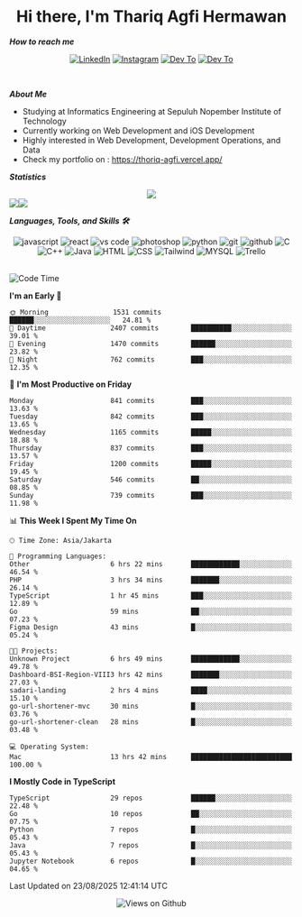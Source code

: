 <div align="center">
  <h1>Hi there, I'm Thariq Agfi Hermawan</h1>
</div>


***How to reach me***
<p align='center'>
   <a href="https://www.linkedin.com/in/thariqagfihermawan" target="_blank"><img src="https://img.shields.io/badge/LinkedIn-0077B5?style=for-the-badge&logo=linkedin&logoColor=white" alt="LinkedIn"></a>
   <a href="https://www.instagram.com/thoriqagfi" target="_blank"><img src="https://img.shields.io/badge/Instagram-E4405F?style=for-the-badge&logo=instagram&logoColor=white" alt="Instagram"></a>
   <a href="https://medium.com/@thoriq.aghfi60" target="_blank"><img src="https://img.shields.io/badge/Medium-12100E?style=for-the-badge&logo=medium&logoColor=white" alt="Dev To"></a>
   <a href="https://linktr.ee/thoriqagfi" target="_blank"><img src="https://img.shields.io/badge/linktree-1de9b6?style=for-the-badge&logo=linktree&logoColor=white" alt="Dev To"></a>
</p>

<br>

***About Me***
- Studying at Informatics Engineering at Sepuluh Nopember Institute of Technology
- Currently working on Web Development and iOS Development
- Highly interested in Web Development, Development Operations, and Data
- Check my portfolio on : https://thoriq-agfi.vercel.app/

***Statistics***

<!-- [![GitHub Streak](http://github-readme-streak-stats.herokuapp.com?user=thoriqagfi&theme=dark)](https://git.io/streak-stats) -->

<div align="center">
  <img src="http://github-readme-streak-stats.herokuapp.com?user=thoriqagfi&theme=chartreuse-dark"/>
</div>

<div align="center">
  <div style="display: flex;">
    <img src="https://github-readme-stats.vercel.app/api/top-langs/?username=thoriqagfi&layout=compact&theme=chartreuse-dark&langs_count=8" />
    <img src="https://github-readme-stats.vercel.app/api?username=thoriqagfi&show_icons=true&theme=chartreuse-dark"/>
  </div>
</div>

<!-- [![Top Langs](https://github-readme-stats.vercel.app/api/top-langs/?username=thoriqagfi&layout=compact&&theme=chartreuse-dark&langs_count=8)](https://github.com/thoriqagfi)
< ![Agfi's GitHub stats](https://github-readme-stats.vercel.app/api?username=thoriqagfi&show_icons=true&theme=chartreuse-dark) -->

***Languages, Tools, and Skills 🛠***

  <div align="center">
    <img src="https://img.shields.io/badge/JavaScript-F7DF1E?style=for-the-badge&logo=javascript&logoColor=black" alt="javascript" />
    <img src="https://img.shields.io/badge/React-61DAFB?style=for-the-badge&logo=react&logoColor=black" alt="react" />
    <img src="https://img.shields.io/badge/vs%20code-007ACC?style=for-the-badge&logo=visual%20studio%20code&logoColor=white" alt="vs code" />
    <img src="https://img.shields.io/badge/adobe%20photoshop-31A8FF?style=for-the-badge&logo=adobe%20photoshop&logoColor=white" alt="photoshop" />
    <img src="https://img.shields.io/badge/python-3776AB?style=for-the-badge&logo=python&logoColor=white" alt="python" />
    <img src="https://img.shields.io/badge/Git-F05032?style=for-the-badge&logo=git&logoColor=white" alt="git" />
    <img src="https://img.shields.io/badge/GitHub-100000?style=for-the-badge&logo=github&logoColor=white" alt="github" />
    <img src="https://img.shields.io/badge/c-%2300599C.svg?style=for-the-badge&logo=c&logoColor=white" alt="C" />
    <img src="https://img.shields.io/badge/c++-%2300599C.svg?style=for-the-badge&logo=c%2B%2B&logoColor=white" alt="C++" />
    <img src="https://img.shields.io/badge/Java-ED8B00?style=for-the-badge&logo=java&logoColor=white" alt="Java"/>
    <img src="https://img.shields.io/badge/HTML5-E34F26?style=for-the-badge&logo=html5&logoColor=white" alt="HTML" />
    <img src="https://img.shields.io/badge/CSS-239120?&style=for-the-badge&logo=css3&logoColor=white" alt ="CSS" />
    <img src="https://img.shields.io/badge/tailwindcss-%2338B2AC.svg?style=for-the-badge&logo=tailwind-css&logoColor=white" alt="Tailwind" />
    <img src="https://img.shields.io/badge/MySQL-00000F?style=for-the-badge&logo=mysql&logoColor=white" alt="MYSQL" />
    <img src="https://img.shields.io/badge/Trello-%23026AA7.svg?style=for-the-badge&logo=Trello&logoColor=white" alt="Trello" />
  </div><br>

<!--START_SECTION:waka-->
![Code Time](http://img.shields.io/badge/Code%20Time-1%2C381%20hrs%2040%20mins-blue)

**I'm an Early 🐤** 

```text
🌞 Morning                1531 commits        ██████░░░░░░░░░░░░░░░░░░░   24.81 % 
🌆 Daytime                2407 commits        ██████████░░░░░░░░░░░░░░░   39.01 % 
🌃 Evening                1470 commits        ██████░░░░░░░░░░░░░░░░░░░   23.82 % 
🌙 Night                  762 commits         ███░░░░░░░░░░░░░░░░░░░░░░   12.35 % 
```
📅 **I'm Most Productive on Friday** 

```text
Monday                   841 commits         ███░░░░░░░░░░░░░░░░░░░░░░   13.63 % 
Tuesday                  842 commits         ███░░░░░░░░░░░░░░░░░░░░░░   13.65 % 
Wednesday                1165 commits        █████░░░░░░░░░░░░░░░░░░░░   18.88 % 
Thursday                 837 commits         ███░░░░░░░░░░░░░░░░░░░░░░   13.57 % 
Friday                   1200 commits        █████░░░░░░░░░░░░░░░░░░░░   19.45 % 
Saturday                 546 commits         ██░░░░░░░░░░░░░░░░░░░░░░░   08.85 % 
Sunday                   739 commits         ███░░░░░░░░░░░░░░░░░░░░░░   11.98 % 
```


📊 **This Week I Spent My Time On** 

```text
🕑︎ Time Zone: Asia/Jakarta

💬 Programming Languages: 
Other                    6 hrs 22 mins       ████████████░░░░░░░░░░░░░   46.54 % 
PHP                      3 hrs 34 mins       ███████░░░░░░░░░░░░░░░░░░   26.14 % 
TypeScript               1 hr 45 mins        ███░░░░░░░░░░░░░░░░░░░░░░   12.89 % 
Go                       59 mins             ██░░░░░░░░░░░░░░░░░░░░░░░   07.23 % 
Figma Design             43 mins             █░░░░░░░░░░░░░░░░░░░░░░░░   05.24 % 

🐱‍💻 Projects: 
Unknown Project          6 hrs 49 mins       ████████████░░░░░░░░░░░░░   49.78 % 
Dashboard-BSI-Region-VIII3 hrs 42 mins       ███████░░░░░░░░░░░░░░░░░░   27.03 % 
sadari-landing           2 hrs 4 mins        ████░░░░░░░░░░░░░░░░░░░░░   15.10 % 
go-url-shortener-mvc     30 mins             █░░░░░░░░░░░░░░░░░░░░░░░░   03.76 % 
go-url-shortener-clean   28 mins             █░░░░░░░░░░░░░░░░░░░░░░░░   03.48 % 

💻 Operating System: 
Mac                      13 hrs 42 mins      █████████████████████████   100.00 % 
```

**I Mostly Code in TypeScript** 

```text
TypeScript               29 repos            ██████░░░░░░░░░░░░░░░░░░░   22.48 % 
Go                       10 repos            ██░░░░░░░░░░░░░░░░░░░░░░░   07.75 % 
Python                   7 repos             █░░░░░░░░░░░░░░░░░░░░░░░░   05.43 % 
Java                     7 repos             █░░░░░░░░░░░░░░░░░░░░░░░░   05.43 % 
Jupyter Notebook         6 repos             █░░░░░░░░░░░░░░░░░░░░░░░░   04.65 % 
```




 Last Updated on 23/08/2025 12:41:14 UTC
<!--END_SECTION:waka-->

<div align="center">
<img src="https://komarev.com/ghpvc/?username=thoriqagfi&color=blue" alt="Views on Github" />
</div>

